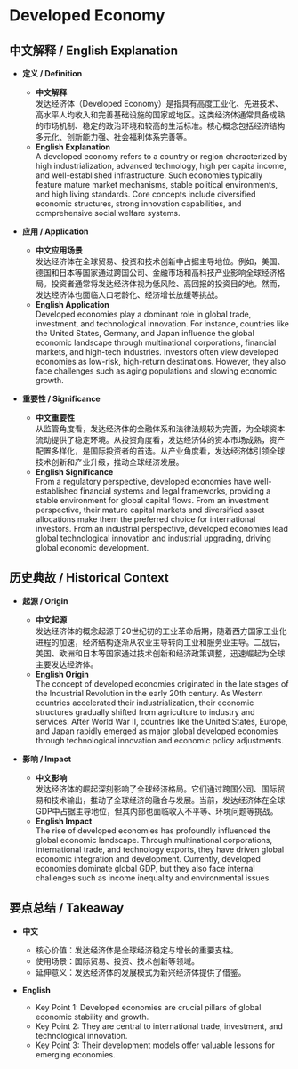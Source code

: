 # Developed Economy

## 中文解释 / English Explanation

* **定义 / Definition**  
  - **中文解释**  
    发达经济体（Developed Economy）是指具有高度工业化、先进技术、高水平人均收入和完善基础设施的国家或地区。这类经济体通常具备成熟的市场机制、稳定的政治环境和较高的生活标准。核心概念包括经济结构多元化、创新能力强、社会福利体系完善等。  
  - **English Explanation**  
    A developed economy refers to a country or region characterized by high industrialization, advanced technology, high per capita income, and well-established infrastructure. Such economies typically feature mature market mechanisms, stable political environments, and high living standards. Core concepts include diversified economic structures, strong innovation capabilities, and comprehensive social welfare systems.

* **应用 / Application**  
  - **中文应用场景**  
    发达经济体在全球贸易、投资和技术创新中占据主导地位。例如，美国、德国和日本等国家通过跨国公司、金融市场和高科技产业影响全球经济格局。投资者通常将发达经济体视为低风险、高回报的投资目的地。然而，发达经济体也面临人口老龄化、经济增长放缓等挑战。  
  - **English Application**  
    Developed economies play a dominant role in global trade, investment, and technological innovation. For instance, countries like the United States, Germany, and Japan influence the global economic landscape through multinational corporations, financial markets, and high-tech industries. Investors often view developed economies as low-risk, high-return destinations. However, they also face challenges such as aging populations and slowing economic growth.

* **重要性 / Significance**  
  - **中文重要性**  
    从监管角度看，发达经济体的金融体系和法律法规较为完善，为全球资本流动提供了稳定环境。从投资角度看，发达经济体的资本市场成熟，资产配置多样化，是国际投资者的首选。从产业角度看，发达经济体引领全球技术创新和产业升级，推动全球经济发展。  
  - **English Significance**  
    From a regulatory perspective, developed economies have well-established financial systems and legal frameworks, providing a stable environment for global capital flows. From an investment perspective, their mature capital markets and diversified asset allocations make them the preferred choice for international investors. From an industrial perspective, developed economies lead global technological innovation and industrial upgrading, driving global economic development.

## 历史典故 / Historical Context

* **起源 / Origin**  
  - **中文起源**  
    发达经济体的概念起源于20世纪初的工业革命后期，随着西方国家工业化进程的加速，经济结构逐渐从农业主导转向工业和服务业主导。二战后，美国、欧洲和日本等国家通过技术创新和经济政策调整，迅速崛起为全球主要发达经济体。  
  - **English Origin**  
    The concept of developed economies originated in the late stages of the Industrial Revolution in the early 20th century. As Western countries accelerated their industrialization, their economic structures gradually shifted from agriculture to industry and services. After World War II, countries like the United States, Europe, and Japan rapidly emerged as major global developed economies through technological innovation and economic policy adjustments.

* **影响 / Impact**  
  - **中文影响**  
    发达经济体的崛起深刻影响了全球经济格局。它们通过跨国公司、国际贸易和技术输出，推动了全球经济的融合与发展。当前，发达经济体在全球GDP中占据主导地位，但其内部也面临收入不平等、环境问题等挑战。  
  - **English Impact**  
    The rise of developed economies has profoundly influenced the global economic landscape. Through multinational corporations, international trade, and technology exports, they have driven global economic integration and development. Currently, developed economies dominate global GDP, but they also face internal challenges such as income inequality and environmental issues.

## 要点总结 / Takeaway

* **中文**  
  - 核心价值：发达经济体是全球经济稳定与增长的重要支柱。  
  - 使用场景：国际贸易、投资、技术创新等领域。  
  - 延伸意义：发达经济体的发展模式为新兴经济体提供了借鉴。  

* **English**  
  - Key Point 1: Developed economies are crucial pillars of global economic stability and growth.  
  - Key Point 2: They are central to international trade, investment, and technological innovation.  
  - Key Point 3: Their development models offer valuable lessons for emerging economies.